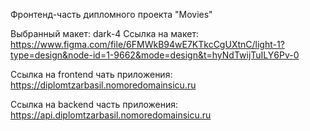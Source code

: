 Фронтенд-часть дипломного проекта "Movies"

Выбранный макет: dark-4
Ссылка на макет: https://www.figma.com/file/6FMWkB94wE7KTkcCgUXtnC/light-1?type=design&node-id=1-9662&mode=design&t=hyNdTwijTuILY6Pv-0

Ссылка на frontend чать приложения: https://diplomtzarbasil.nomoredomainsicu.ru

Ссылка на backend часть приложения: https://api.diplomtzarbasil.nomoredomainsicu.ru
